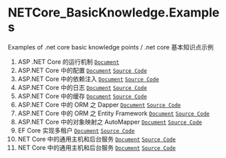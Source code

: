 # NETCore_BasicKnowledge.Examples
Examples of .net core basic knowledge points / .net core 基本知识点示例

1. ASP .NET Core 的运行机制 [`Document`](https://github.com/zdz72113/NETCore_BasicKnowledge.Examples/blob/master/Documents/1.1%20%5BBasic%5D%20ASP.NET%20Core%20%E7%9A%84%E5%90%AF%E5%8A%A8%E5%92%8C%E8%BF%90%E8%A1%8C%E6%9C%BA%E5%88%B6.md)
2. ASP.NET Core 中的配置 [`Document`](https://github.com/zdz72113/NETCore_BasicKnowledge.Examples/blob/master/Documents/1.2%20%5BBasic%5D%20ASP.NET%20Core%20%E4%B8%AD%E7%9A%84%E9%85%8D%E7%BD%AE.md) [`Source Code`](https://github.com/zdz72113/NETCore_BasicKnowledge.Examples/tree/master/ConfigrationDemo)
3. ASP.NET Core 中的依赖注入 [`Document`](https://github.com/zdz72113/NETCore_BasicKnowledge.Examples/blob/master/Documents/1.3%20%5BBasic%5D%20ASP.NET%20Core%20%E4%B8%AD%E7%9A%84%E4%BE%9D%E8%B5%96%E6%B3%A8%E5%85%A5.md) [`Source Code`](https://github.com/zdz72113/NETCore_BasicKnowledge.Examples/tree/master/DIDemo)
4. ASP.NET Core 中的日志 [`Document`](https://github.com/zdz72113/NETCore_BasicKnowledge.Examples/blob/master/Documents/1.4%20%5BBasic%5D%20ASP.NET%20Core%20%E4%B8%AD%E7%9A%84%E6%97%A5%E5%BF%97%E8%AE%B0%E5%BD%95.md) [`Source Code`](https://github.com/zdz72113/NETCore_BasicKnowledge.Examples/tree/master/LogDemo)
5. ASP.NET Core 中的缓存 [`Document`](https://github.com/zdz72113/NETCore_BasicKnowledge.Examples/blob/master/Documents/1.5%20%5BBasic%5D%20ASP.NET%20Core%20%E4%B8%AD%E7%9A%84%E7%BC%93%E5%AD%98.md) [`Source Code`](https://github.com/zdz72113/NETCore_BasicKnowledge.Examples/tree/master/CacheDemo)
6. ASP.NET Core 中的 ORM 之 Dapper [`Document`](https://github.com/zdz72113/NETCore_BasicKnowledge.Examples/blob/master/Documents/1.6%20%5BBasic%5D%20ASP.NET%20Core%20%E4%B8%AD%E7%9A%84%20ORM%20%E4%B9%8B%20Dapper.md) [`Source Code`](https://github.com/zdz72113/NETCore_BasicKnowledge.Examples/tree/master/ORMDemo)
7. ASP.NET Core 中的 ORM 之 Entity Framework [`Document`](https://github.com/zdz72113/NETCore_BasicKnowledge.Examples/blob/master/Documents/1.7%20%5BBasic%5D%20ASP.NET%20Core%20%E4%B8%AD%E7%9A%84%20ORM%20%E4%B9%8B%20Entity%20Framework.md) [`Source Code`](https://github.com/zdz72113/NETCore_BasicKnowledge.Examples/tree/master/ORMDemo)
8. ASP.NET Core 中的对象映射之 AutoMapper [`Document`](https://github.com/zdz72113/NETCore_BasicKnowledge.Examples/blob/master/Documents/1.8%20%5BBasic%5D%20ASP.NET%20Core%20%E4%B8%AD%E7%9A%84%E5%AF%B9%E8%B1%A1%E6%98%A0%E5%B0%84%E4%B9%8B%20AutoMapper.md) [`Source Code`](https://github.com/zdz72113/NETCore_BasicKnowledge.Examples/tree/master/ORMDemo/ORMDemo.AutoMapperTest)
9. EF Core 实现多租户 [`Document`](https://github.com/zdz72113/NETCore_BasicKnowledge.Examples/blob/master/Documents/1.7.1%20EF%20Core%20%E5%AE%9E%E7%8E%B0%E5%A4%9A%E7%A7%9F%E6%88%B7.md) [`Source Code`](https://github.com/zdz72113/NETCore_BasicKnowledge.Examples/tree/master/ORMDemo/ORMDemo.MultiTenancy)
10. NET Core 中的通用主机和后台服务 [`Document`](https://github.com/zdz72113/NETCore_BasicKnowledge.Examples/blob/master/Documents/1.9%20%5BBasic%5D%20.NET%20Core%20%E4%B8%AD%E7%9A%84%E9%80%9A%E7%94%A8%E4%B8%BB%E6%9C%BA%E5%92%8C%E5%90%8E%E5%8F%B0%E6%9C%8D%E5%8A%A1.md) [`Source Code`](https://github.com/zdz72113/NETCore_BasicKnowledge.Examples/tree/master/GenericHostDemo)
11. NET Core 中的通用主机和后台服务 [`Document`](https://github.com/zdz72113/NETCore_BasicKnowledge.Examples/blob/master/Documents/1.9%20%5BBasic%5D%20.NET%20Core%20%E4%B8%AD%E7%9A%84%E9%80%9A%E7%94%A8%E4%B8%BB%E6%9C%BA%E5%92%8C%E5%90%8E%E5%8F%B0%E6%9C%8D%E5%8A%A1.md) [`Source Code`](https://github.com/zdz72113/NETCore_BasicKnowledge.Examples/tree/master/SecurityDemo/SecurityDemo.Authentication.JWT)
